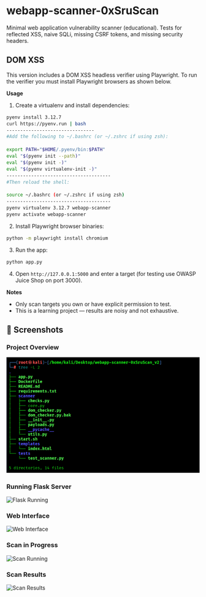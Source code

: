 # webapp-scanner-0xSruScan

Minimal web application vulnerability scanner (educational). Tests for reflected XSS, naive SQLi, missing CSRF tokens, and missing security headers.

## DOM XSS
This version includes a DOM XSS headless verifier using Playwright. To run the verifier you must install Playwright browsers as shown below.

**Usage**

1. Create a virtualenv and install dependencies:

```bash
pyenv install 3.12.7
curl https://pyenv.run | bash
--------------------------------
#Add the following to ~/.bashrc (or ~/.zshrc if using zsh):

export PATH="$HOME/.pyenv/bin:$PATH"
eval "$(pyenv init --path)"
eval "$(pyenv init -)"
eval "$(pyenv virtualenv-init -)"
--------------------------------------
#Then reload the shell:

source ~/.bashrc (or ~/.zshrc if using zsh)
--------------------------------------
pyenv virtualenv 3.12.7 webapp-scanner
pyenv activate webapp-scanner
```

2. Install Playwright browser binaries:

```bash
python -m playwright install chromium
```

3. Run the app:

```bash
python app.py
```

4. Open `http://127.0.0.1:5000` and enter a target (for testing use OWASP Juice Shop on port 3000).

**Notes**
- Only scan targets you own or have explicit permission to test.
- This is a learning project — results are noisy and not exhaustive.


## 📸 Screenshots

### Project Overview
![Project Structure](screenshots/project_structure.png)

### Running Flask Server
![Flask Running](screenshots/2_flask_running.png)

### Web Interface
![Web Interface](screenshots/3_web_interface.png)

### Scan in Progress
![Scan Running](screenshots/4_scan_running.png)

### Scan Results
![Scan Results](screenshots/5_scan_results.png)
